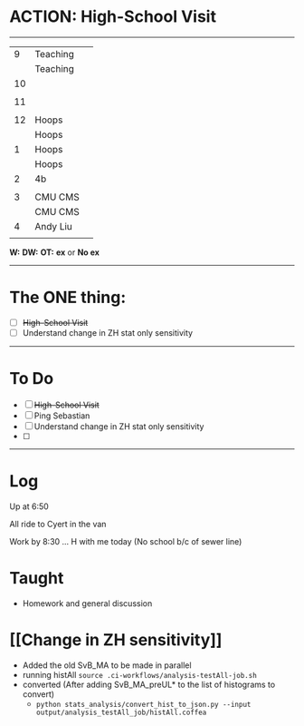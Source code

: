 # ACTION: High-School Visit
---

|     |                   |     |
| --- | ----------------- | --- |
| 9   | Teaching          |     |
|     | Teaching          |     |
| 10  |                   |     |
|     |                   |     |
| 11  |                   |     |
|     | 
| 12  | Hoops             |     |
|     | Hoops             |     |
| 1   | Hoops             |     |
|     | Hoops             |     |
| 2   | 4b                |     |
|     |                   |     |
| 3   | CMU CMS           |     |
|     | CMU CMS           |     |
| 4   | Andy Liu          |     |
|     |                   |     |

**W:**
**DW:**
**OT:**
**ex** or **No ex**

---
# The ONE thing: 
- [ ] ~~High-School Visit~~
- [ ] Understand change in ZH stat only sensitivity 

---
# To Do

- [ ] ~~High-School Visit~~
- [ ]  Ping Sebastian 
- [ ] Understand change in ZH stat only sensitivity 
- [ ] 

---

# Log

Up at 6:50 

All ride to Cyert in the van

Work by 8:30 ... H with me today (No school b/c of sewer line)

# Taught
- Homework and general discussion


# [[Change in ZH sensitivity]]
- Added the old SvB_MA to be made in parallel
- running histAll `source .ci-workflows/analysis-testAll-job.sh`
- converted (After adding SvB_MA_preUL* to the list of histograms to convert)
	- `python stats_analysis/convert_hist_to_json.py --input output/analysis_testAll_job/histAll.coffea`

